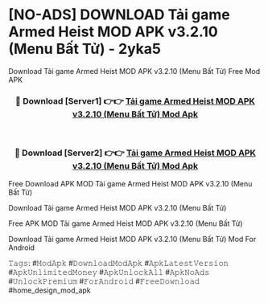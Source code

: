 # [NO-ADS] DOWNLOAD Tải game Armed Heist MOD APK v3.2.10 (Menu Bất Tử) - 2yka5
Download Tải game Armed Heist MOD APK v3.2.10 (Menu Bất Tử) Free Mod APK

<div align="center">
<h3>🔴 Download [Server1] 👉👉 <a href="https://apk-comot.site?title=Tải_game_Armed_Heist_MOD_APK_v3.2.10_(Menu_Bất_Tử)">Tải game Armed Heist MOD APK v3.2.10 (Menu Bất Tử) Mod Apk</a></h3><br>

<h3>🔴 Download [Server2] 👉👉 <a href="https://apk-comot.site?title=Tải_game_Armed_Heist_MOD_APK_v3.2.10_(Menu_Bất_Tử)">Tải game Armed Heist MOD APK v3.2.10 (Menu Bất Tử) Mod Apk</a></h3>
</div>


Free Download APK MOD Tải game Armed Heist MOD APK v3.2.10 (Menu Bất Tử)

Download Tải game Armed Heist MOD APK v3.2.10 (Menu Bất Tử) 

Free APK MOD Tải game Armed Heist MOD APK v3.2.10 (Menu Bất Tử) 

Download Tải game Armed Heist MOD APK v3.2.10 (Menu Bất Tử) Mod For Android

𝚃𝚊𝚐𝚜: #𝙼𝚘𝚍𝙰𝚙𝚔 #𝙳𝚘𝚠𝚗𝚕𝚘𝚊𝚍𝙼𝚘𝚍𝙰𝚙𝚔 #𝙰𝚙𝚔𝙻𝚊𝚝𝚎𝚜𝚝𝚅𝚎𝚛𝚜𝚒𝚘𝚗 #𝙰𝚙𝚔𝚄𝚗𝚕𝚒𝚖𝚒𝚝𝚎𝚍𝙼𝚘𝚗𝚎𝚢 #𝙰𝚙𝚔𝚄𝚗𝚕𝚘𝚌𝚔𝙰𝚕𝚕 #𝙰𝚙𝚔𝙽𝚘𝙰𝚍𝚜 #𝚄𝚗𝚕𝚘𝚌𝚔𝙿𝚛𝚎𝚖𝚒𝚞𝚖 #𝙵𝚘𝚛𝙰𝚗𝚍𝚛𝚘𝚒𝚍 #𝙵𝚛𝚎𝚎𝙳𝚘𝚠𝚗𝚕𝚘𝚊𝚍 #home_design_mod_apk